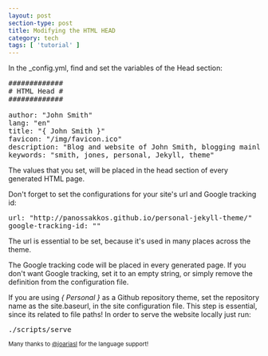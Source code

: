 ```yaml
---
layout: post
section-type: post
title: Modifying the HTML HEAD
category: tech
tags: [ 'tutorial' ]
---
```


In the \_config.yml, find and set the variables of the Head section:

<pre style="text-align: left">
#############
# HTML Head #
#############

author: "John Smith"
lang: "en"
title: "{ John Smith }"
favicon: "/img/favicon.ico"
description: "Blog and website of John Smith, blogging mainly for tech. Opinions expressed are mine."
keywords: "smith, jones, personal, Jekyll, theme"
</pre>

The values that you set, will be placed in the head section of every generated HTML page.

Don't forget to set the configurations for your site's url and Google tracking id:

<pre style="text-align: left">
url: "http://panossakkos.github.io/personal-jekyll-theme/"
google-tracking-id: ""
</pre>

The url is essential to be set, because it's used in many places across the theme.

The Google tracking code will be placed in every generated page.
If you don't want Google tracking, set it to an empty string, or simply remove the definition from the configuration file.

If you are using *{ Personal }* as a Github repository theme, set the repository name as the site.baseurl, in the site configuration file.
This step is essential, since its related to file paths!
In order to serve the website locally just run:

<pre style="text-align: left">
./scripts/serve
</pre>

<small>Many thanks to <a href="https://github.com/joariasl" target="\_blank">@joariasl</a> for the language support! </small>
